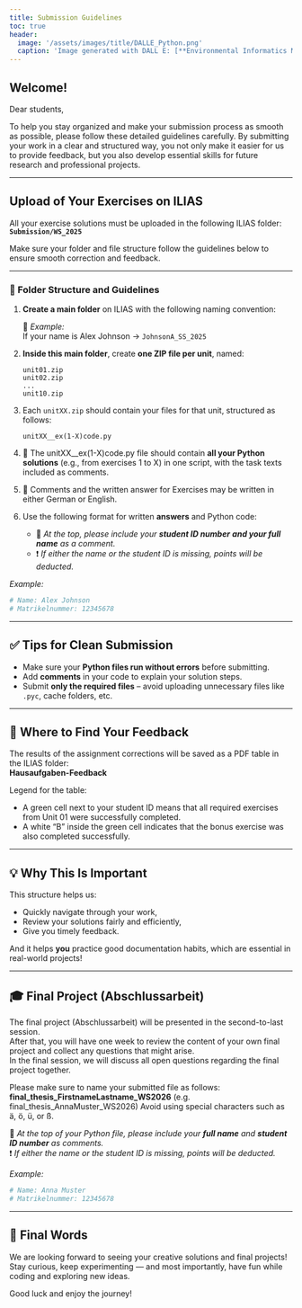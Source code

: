 ```yaml
---
title: Submission Guidelines
toc: true
header:
  image: '/assets/images/title/DALLE_Python.png'
  caption: 'Image generated with DALL E: [**Environmental Informatics Marburg**](https://www.uni-marburg.de/en/fb19/disciplines/physisch/environmentalinformatics)'
---
```


## Welcome!

Dear students,

To help you stay organized and make your submission process as smooth as possible, please follow these detailed guidelines carefully. By submitting your work in a clear and structured way, you not only make it easier for us to provide feedback, but you also develop essential skills for future research and professional projects.

---

## Upload of Your Exercises on ILIAS

All your exercise solutions must be uploaded in the following ILIAS folder:  
**`Submission/WS_2025`**

Make sure your folder and file structure follow the guidelines below to ensure smooth correction and feedback.

---

### 📁 Folder Structure and Guidelines

1. **Create a main folder** on ILIAS with the following naming convention:

   🔸 *Example:*  
   If your name is Alex Johnson → `JohnsonA_SS_2025`

2. **Inside this main folder**, create **one ZIP file per unit**, named:
   ```
   unit01.zip
   unit02.zip
   ...
   unit10.zip
   ```

3. Each `unitXX.zip` should contain your files for that unit, structured as follows:
   ```
   unitXX__ex(1-X)code.py
   ```

4. 📝 The unitXX__ex(1-X)code.py file should contain **all your Python solutions** (e.g., from exercises 1 to X) in one script, with the task texts included as comments.

5. 💬 Comments and the written answer for Exercises may be written in either German or English.

6. Use the following format for written **answers** and Python code:

   - 🔖 *At the top, please include your **student ID number** **and your full name** as a comment.*  
   - ❗ *If either the name or the student ID is missing, points will be deducted.*  

*Example:*
```python
# Name: Alex Johnson
# Matrikelnummer: 12345678

  ```

---

## ✅ Tips for Clean Submission

- Make sure your **Python files run without errors** before submitting.
- Add **comments** in your code to explain your solution steps.
- Submit **only the required files** – avoid uploading unnecessary files like `.pyc`, cache folders, etc.

---

## 📝 Where to Find Your Feedback

The results of the assignment corrections will be saved as a PDF table in the ILIAS folder:  
**Hausaufgaben-Feedback**

Legend for the table:

- A green cell next to your student ID means that all required exercises from Unit 01 were successfully completed.
- A white “B” inside the green cell indicates that the bonus exercise was also completed successfully.

---

## 💡 Why This Is Important

This structure helps us:
- Quickly navigate through your work,
- Review your solutions fairly and efficiently,
- Give you timely feedback.

And it helps **you** practice good documentation habits, which are essential in real-world projects!

---

## 🎓 Final Project (Abschlussarbeit)

The final project (Abschlussarbeit) will be presented in the second-to-last session.  
After that, you will have one week to review the content of your own final project and collect any questions that might arise.  
In the final session, we will discuss all open questions regarding the final project together.  

Please make sure to name your submitted file as follows:
**final_thesis_FirstnameLastname_WS2026**
(e.g. final_thesis_AnnaMuster_WS2026)
Avoid using special characters such as ä, ö, ü, or ß.

🔖 *At the top of your Python file, please include your **full name** and **student ID number** as comments.*  
❗ *If either the name or the student ID is missing, points will be deducted.*  

*Example:*
```python
# Name: Anna Muster
# Matrikelnummer: 12345678
```
---

## 🚀 Final Words

We are looking forward to seeing your creative solutions and final projects!  
Stay curious, keep experimenting — and most importantly, have fun while coding and exploring new ideas.  

Good luck and enjoy the journey!
